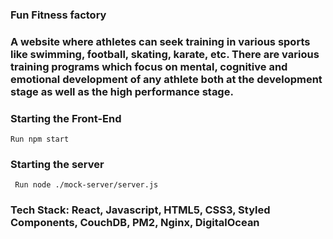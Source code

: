 ### Fun Fitness factory

### A website where athletes can seek training in various sports like swimming, football, skating, karate, etc. There are various training programs which focus on mental, cognitive and emotional development of any athlete both at the development stage as well as the high performance stage.

### Starting the Front-End
```Run npm start```
 
### Starting the server
``` Run node ./mock-server/server.js```

### Tech Stack: React, Javascript, HTML5, CSS3, Styled Components, CouchDB, PM2, Nginx, DigitalOcean
